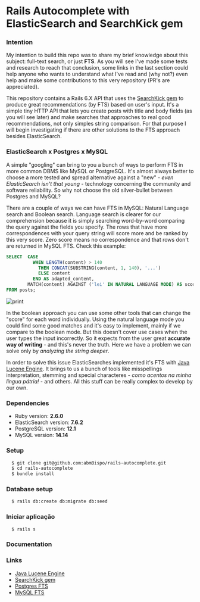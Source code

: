 # Rails Autocomplete with ElasticSearch and SearchKick gem

### Intention
My intention to build this repo was to share my brief knowledge about this subject: full-text search, or just **FTS**. As you will see I've made some tests and research to reach that conclusion, some links in the last section could help anyone who wants to understand what I've read and (why not?) even help and make some contributions to this very repository (PR's are appreciated).

This repository contains a Rails 6.X API that uses the [SearchKick gem](https://github.com/ankane/searchkick) to produce great recommendations (by FTS) based on user's input. It's a simple tiny HTTP API that lets you create posts with title and body fields (as you will see later) and make searches that approaches to real good recommendations, not only simples string comparison. For that purpose I will begin investigating if there are other solutions to the FTS approach besides ElasticSearch.

### ElasticSearch x Postgres x MySQL
A simple "googling" can bring to you a bunch of ways to perform FTS in more common DBMS like MySQL or PostgreSQL. It's almost always better to choose a more tested and spread alternative against a "new" - *even ElasticSearch isn't that young* - technology concerning the community and software reliability. So why not choose the old silver-bullet between Postgres and MySQL?

There are a couple of ways we can have FTS in MySQL: Natural Language search and Boolean search. Language search is clearer for our comprehension because it is simply searching word-by-word comparing the query against the fields you specify. The rows that have more correspondences with your query string will score more and be ranked by this very score. Zero score means no correspondence and that rows don't are returned in MySQL FTS. Check this example:
```SQL
SELECT  CASE
          WHEN LENGTH(content) > 140
            THEN CONCAT(SUBSTRING(content, 1, 140), '...')
            ELSE content
          END AS adapted_content,
        MATCH(content) AGAINST ('lei' IN NATURAL LANGUAGE MODE) AS score
FROM posts;
```
![print](lalal)

In the boolean approach you can use some other tools that can change the "score" for each word individually. Using the natural language mode you could find some good matches and it's easy to implement, mainly if we compare to the boolean mode. But this doesn't cover use cases when the user types the input incorrectly. So it expects from the user great **accurate way of writing** - and this's never the truth. Here we have a problem we can solve only by *analyzing the string deeper*.

In order to solve this issue ElasticSearches implemented it's FTS with [Java Lucene Engine](https://www.tutorialspoint.com/lucene/lucene_standardanalyzer.htm). It brings to us a bunch of tools like misspellings interpretation, stemming and special characteres - *como acentos na minha língua pátria!* - and others. All this stuff can be really complex to develop by our own.

### Dependencies
* Ruby version: **2.6.0**
* ElasticSearch version: **7.6.2**
* PostgreSQL version: **12.1**
* MySQL version: **14.14**

### Setup
```bash
  $ git clone git@github.com:abmBispo/rails-autocomplete.git
  $ cd rails-autocomplete
  $ bundle install
```

### Database setup
```bash
  $ rails db:create db:migrate db:seed
```

### Iniciar aplicação
```bash
  $ rails s
```
### Documentation
### Links
* [Java Lucene Engine](https://www.tutorialspoint.com/lucene/lucene_standardanalyzer.htm)
* [SearchKick gem](https://github.com/ankane/searchkick)
* [Postgres FTS](https://www.postgresql.org/docs/10/functions-textsearch.html)
* [MySQL FTS](https://www.w3resource.com/mysql/mysql-full-text-search-functions.php)
